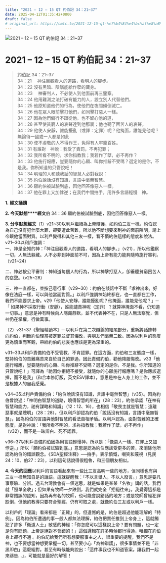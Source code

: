 ```yaml
---
title: "2021 – 12 – 15 QT 約伯記 34：21~37"
date: 2025-04-12T01:35:42+0800
draft: false
# original_url: https://cmtc.tw/2021-12-15-qt-%e7%b4%84%e4%bc%af%e8%a8%98-34%ef%bc%9a2137
---
```


![2021 – 12 – 15 QT 約伯記 34：21~37](/images/qt.jpg   "2021 – 12 – 15 QT 約伯記 34：21~37")

# 2021 – 12 – 15 QT 約伯記 34：21~37

> 約伯記 34：21~37  
> 34：21 　神注目觀看人的道路，看明人的腳步。  
> 34：22 沒有黑暗、陰翳能給作孽的藏身。  
> 34：23 　神審判人，不必使人到他面前再三鑒察。  
> 34：24 他用難測之法打破有能力的人，設立別人代替他們。  
> 34：25 他原知道他們的行為，使他們在夜間傾倒滅亡。  
> 34：26 他在眾人眼前擊打他們，如同擊打惡人一樣。  
> 34：27 因為他們偏行不跟從他，也不留心他的道，  
> 34：28 甚至使貧窮人的哀聲達到他那裏；他也聽了困苦人的哀聲。  
> 34：29 他使人安靜，誰能擾亂（或譯：定罪）呢？他掩面，誰能見他呢？無論待一國或一人都是如此  
> 34：30 使不虔敬的人不得作王，免得有人牢籠百姓。  
> 34：31 有誰對　神說：我受了責罰，不再犯罪；  
> 34：32 我所看不明的，求你指教我；我若作了孽，必不再作？  
> 34：33 他施行報應，豈要隨你的心願、叫你推辭不受嗎？選定的是你，不是我。你所知道的只管說吧！  
> 34：34 明理的人和聽我話的智慧人必對我說：  
> 34：35 約伯說話沒有知識，言語中毫無智慧。  
> 34：36 願約伯被試驗到底，因他回答像惡人一樣。  
> 34：37 他在罪上又加悖逆；在我們中間拍手，用許多言語輕慢　神。

**1.** **經文誦讀**

**2. 今天默想****經文**伯 34：36 願約伯被試驗到底，因他回答像惡人一樣。

**3. 分享默想經文**（1）v21~30以利戶繼續為上帝辯護，如約伯三友一樣。約伯認為自己沒有犯什麼大罪，卻要遭此苦難，所以他不斷想要來到神的面前陳明，請上帝跟他當面對質。以利戶變得和其他三友一樣，看不慣約伯這樣的態度和說法。v21~30以利戶強調：  
一、神是全知的神：「神注目觀看人的道路，看明人的腳步。」（v21），所以他鑑察一切，人無法躲藏。人不必非到神面前不可，因為上帝有能力能夠隨時施行審判。（v21~24）

二、神必按公平審判：神知道每個人的行為，所以神擊打惡人，卻垂聽貧窮困苦人的哀聲。（v25~28）

三、神一直都在，並按己意行事（v29~30）：約伯在談話中不斷「求神出來，好像在法庭一樣，可以與他當面對質。」以利戶強調神始終都在，也一直都在工作，我們不能要求上帝。v29「他使人安靜，誰能擾亂呢？他掩面，誰能見他呢？」─「 如果神不採取行動（安靜），誰能譴責神呢（定罪）？就算神掩面不看，仍知道一切事。」意思是神有時候向人隱藏靜默，並不代表神不在，只是人無法察覺，但神仍在掌權，行做萬事。

（2）v31~37《聖經精讀本》─ 以利戶在第二次辯論的結尾部分，重新將話鋒轉向約伯，判斷約伯理當被定罪並督其悔改，與朋友們毫無二致。因為以利戶的態度更為慎重而客觀，帶給約伯的悲哀也應該是更為深重的。

v31~33以利戶責備約伯不受管教，不肯認罪。在這方面，約伯和三友態度一樣，堅持約伯的苦難痛苦來自於自己的罪過，因此責備約伯，勸他降服悔改。v33「他施行報應，豈要隨你的心願、叫你推辭不受嗎？選定的是你，不是我。你所知道的只管說吧！」可譯為「祂因你拒絕不接受，就隨你的心願施行報應嗎？是你應該選擇，而不是我」（和合本修訂版，英文ESV譯本），意思是神在人身上的工作，並不是根據人的自我感覺。

v34~35以利戶責備約伯：「約伯說話沒有知識，言語中毫無智慧」（v35）。因為約伯曾說過：「神明白智慧的道路，曉得智慧的所在」（28：23），約伯承認「在神有智慧和能力，祂有謀略和知識」（12：12、16），也相信「敬畏主就是智慧；遠離惡事就是聰明」（28：28），但以利戶卻認為約伯「說話沒有知識，言語中毫無智慧」，因為約伯的言語與他對智慧的看法自相矛盾。以利戶認為，面對苦難的正確態度，是對神說：「我所看不明的，求祢指教我；我若作了孽，必不再作」（v32），而不是一昧辯白、死不認罪。

v36~37以利戶責備約伯因為用言語輕慢神，所以是：「像惡人一樣、在罪上又加悖逆。」所以「願約伯被試驗到底。」意思是認為約伯應該受更多的苦，來消除他所認為約伯的錯誤觀念。《SDA聖經注釋》──拍手。表示憤慨，嘲笑和蔑視（見民24：10、伯27：23），以利這句話說得很粗魯，和三個朋友相似。

**4. 今天的回應**以利戶的言語看起來有一些比三友高明一些的地方，但同樣也有與三友一樣無知自是的話語。這就提醒我：「不以言舉人，不以人廢言。」意思是要凡事察驗、分辨。過去台灣教會有一個迷思，就是如果是某某「名牧」講的話，我們就「照單全收」；但如果有牧師一夕跌倒，我們就完全「拒絕往來」。我覺得這都是非常錯誤的認知，因為再有名的牧師，也可能會說錯話的地方；或是牧師曾經犯罪跌倒，但他的教導只要符合聖經，仍有可取之處，就像約伯三友或以利戶一樣。

以利戶的「理論」看來都是「正確」的，但遺憾的是，約伯是超過他能理解的「特例」。因為約伯所遭遇的事一般人都無法理解，約伯把責任推到上帝身上，這就觸犯了許多「衛道人士」敏感的神經：「你怎麼可以這樣說上帝？要有問題，也一定是你有問題，上帝是絕對不會錯的！」這個邏輯在許多時候都行得通，唯獨在約伯身上卻行不通 。約伯記給我們所有想要服事主之人，很重要的提醒，我們不是神，也不要想當神想要掌握一切。甚至要小心「為神辯護」，很多事情並不是「非黑即白」這麼絕對。甚至有時候能夠說出：「這件事我也不知道答案，讓我們一起來禱告…」，可能就是最好的解答！